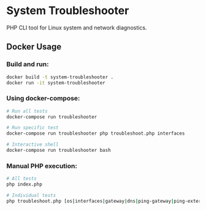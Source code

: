 # System Troubleshooter

PHP CLI tool for Linux system and network diagnostics.

## Docker Usage

### Build and run:
```bash
docker build -t system-troubleshooter .
docker run -it system-troubleshooter
```

### Using docker-compose:
```bash
# Run all tests
docker-compose run troubleshooter

# Run specific test
docker-compose run troubleshooter php troubleshoot.php interfaces

# Interactive shell
docker-compose run troubleshooter bash
```

### Manual PHP execution:
```bash
# All tests
php index.php

# Individual tests
php troubleshoot.php [os|interfaces|gateway|dns|ping-gateway|ping-external|ping-dns|firewall|devices]
```
